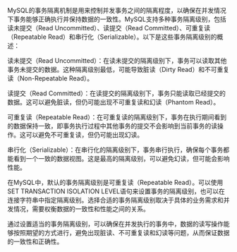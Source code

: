 MySQL的事务隔离机制是用来控制并发事务之间的隔离程度，以确保在并发情况下事务能够正确执行并保持数据的一致性。MySQL支持多种事务隔离级别，包括读未提交（Read Uncommitted）、读提交（Read Committed）、可重复读（Repeatable Read）和串行化（Serializable）。以下是这些事务隔离级别的概述：

读未提交（Read Uncommitted）：在读未提交的隔离级别下，事务可以读取其他事务未提交的数据。这种隔离级别最低，可能导致脏读（Dirty Read）和不可重复读（Non-Repeatable Read）。

读提交（Read Committed）：在读提交的隔离级别下，事务只能读取已经提交的数据。这可以避免脏读，但仍可能出现不可重复读和幻读（Phantom Read）。

可重复读（Repeatable Read）：在可重复读的隔离级别下，事务在执行期间看到的数据保持一致，即事务执行过程中其他事务的提交不会影响到当前事务的读操作。这可以避免不可重复读，但仍可能出现幻读。

串行化（Serializable）：在串行化的隔离级别下，事务串行执行，确保每个事务都能看到一个一致的数据视图。这是最高的隔离级别，可以避免幻读，但可能会影响性能。

在MySQL中，默认的事务隔离级别是可重复读（Repeatable Read）。可以使用SET TRANSACTION ISOLATION LEVEL语句来设置事务的隔离级别，也可以在连接字符串中指定隔离级别。选择合适的事务隔离级别取决于具体的业务需求和并发情况，需要权衡数据的一致性和性能之间的关系。

通过设置适当的事务隔离级别，可以确保在并发执行的事务中，数据的读写操作能够按照期望的方式进行，避免出现脏读、不可重复读和幻读等问题，从而保证数据的一致性和正确性。

